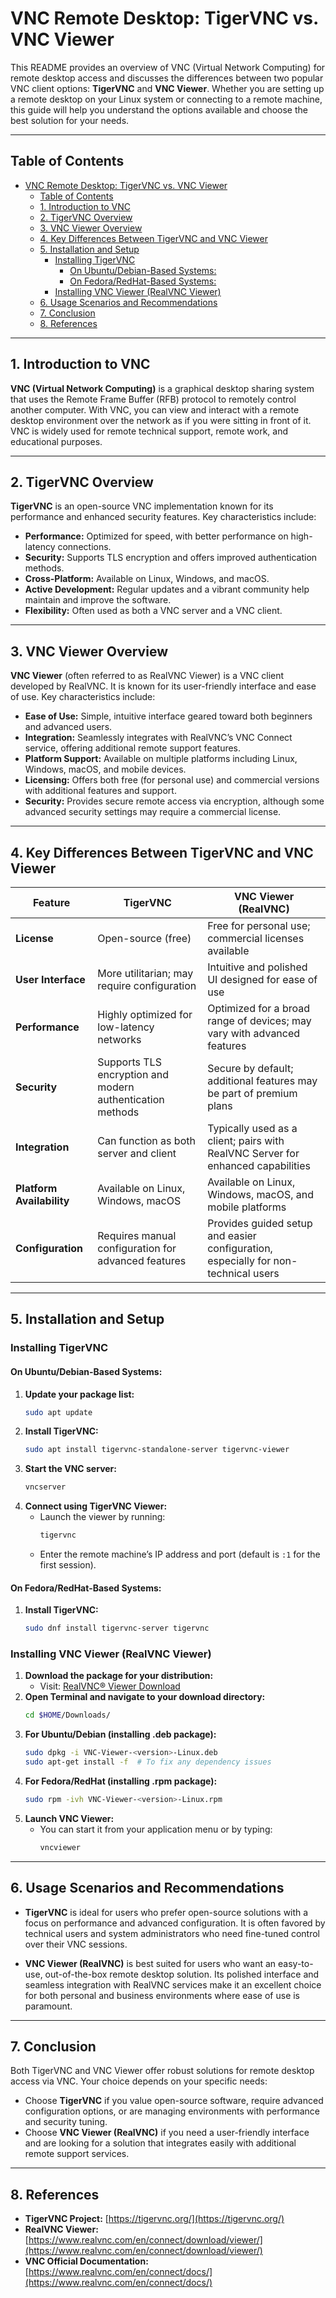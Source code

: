 # VNC Remote Desktop: TigerVNC vs. VNC Viewer

This README provides an overview of VNC (Virtual Network Computing) for remote desktop access and discusses the differences between two popular VNC client options: **TigerVNC** and **VNC Viewer**. Whether you are setting up a remote desktop on your Linux system or connecting to a remote machine, this guide will help you understand the options available and choose the best solution for your needs.

---

## Table of Contents

- [VNC Remote Desktop: TigerVNC vs. VNC Viewer](#vnc-remote-desktop-tigervnc-vs-vnc-viewer)
  - [Table of Contents](#table-of-contents)
  - [1. Introduction to VNC](#1-introduction-to-vnc)
  - [2. TigerVNC Overview](#2-tigervnc-overview)
  - [3. VNC Viewer Overview](#3-vnc-viewer-overview)
  - [4. Key Differences Between TigerVNC and VNC Viewer](#4-key-differences-between-tigervnc-and-vnc-viewer)
  - [5. Installation and Setup](#5-installation-and-setup)
    - [Installing TigerVNC](#installing-tigervnc)
      - [On Ubuntu/Debian-Based Systems:](#on-ubuntudebian-based-systems)
      - [On Fedora/RedHat-Based Systems:](#on-fedoraredhat-based-systems)
    - [Installing VNC Viewer (RealVNC Viewer)](#installing-vnc-viewer-realvnc-viewer)
  - [6. Usage Scenarios and Recommendations](#6-usage-scenarios-and-recommendations)
  - [7. Conclusion](#7-conclusion)
  - [8. References](#8-references)

---

## 1. Introduction to VNC

**VNC (Virtual Network Computing)** is a graphical desktop sharing system that uses the Remote Frame Buffer (RFB) protocol to remotely control another computer. With VNC, you can view and interact with a remote desktop environment over the network as if you were sitting in front of it. VNC is widely used for remote technical support, remote work, and educational purposes.

---

## 2. TigerVNC Overview

**TigerVNC** is an open-source VNC implementation known for its performance and enhanced security features. Key characteristics include:

- **Performance:** Optimized for speed, with better performance on high-latency connections.
- **Security:** Supports TLS encryption and offers improved authentication methods.
- **Cross-Platform:** Available on Linux, Windows, and macOS.
- **Active Development:** Regular updates and a vibrant community help maintain and improve the software.
- **Flexibility:** Often used as both a VNC server and a VNC client.

---

## 3. VNC Viewer Overview

**VNC Viewer** (often referred to as RealVNC Viewer) is a VNC client developed by RealVNC. It is known for its user-friendly interface and ease of use. Key characteristics include:

- **Ease of Use:** Simple, intuitive interface geared toward both beginners and advanced users.
- **Integration:** Seamlessly integrates with RealVNC’s VNC Connect service, offering additional remote support features.
- **Platform Support:** Available on multiple platforms including Linux, Windows, macOS, and mobile devices.
- **Licensing:** Offers both free (for personal use) and commercial versions with additional features and support.
- **Security:** Provides secure remote access via encryption, although some advanced security settings may require a commercial license.

---

## 4. Key Differences Between TigerVNC and VNC Viewer

| Feature                   | TigerVNC                                                  | VNC Viewer (RealVNC)                                                               |
| ------------------------- | --------------------------------------------------------- | ---------------------------------------------------------------------------------- |
| **License**               | Open-source (free)                                        | Free for personal use; commercial licenses available                               |
| **User Interface**        | More utilitarian; may require configuration               | Intuitive and polished UI designed for ease of use                                 |
| **Performance**           | Highly optimized for low-latency networks                 | Optimized for a broad range of devices; may vary with advanced features            |
| **Security**              | Supports TLS encryption and modern authentication methods | Secure by default; additional features may be part of premium plans                |
| **Integration**           | Can function as both server and client                    | Typically used as a client; pairs with RealVNC Server for enhanced capabilities    |
| **Platform Availability** | Available on Linux, Windows, macOS                        | Available on Linux, Windows, macOS, and mobile platforms                           |
| **Configuration**         | Requires manual configuration for advanced features       | Provides guided setup and easier configuration, especially for non-technical users |

---

## 5. Installation and Setup

### Installing TigerVNC

#### On Ubuntu/Debian-Based Systems:

1. **Update your package list:**
   ```bash
   sudo apt update
   ```
2. **Install TigerVNC:**
   ```bash
   sudo apt install tigervnc-standalone-server tigervnc-viewer
   ```
3. **Start the VNC server:**
   ```bash
   vncserver
   ```
4. **Connect using TigerVNC Viewer:**
   - Launch the viewer by running:
     ```bash
     tigervnc
     ```
   - Enter the remote machine’s IP address and port (default is `:1` for the first session).

#### On Fedora/RedHat-Based Systems:

1. **Install TigerVNC:**
   ```bash
   sudo dnf install tigervnc-server tigervnc
   ```

### Installing VNC Viewer (RealVNC Viewer)

1. **Download the package for your distribution:**
   - Visit: [RealVNC® Viewer Download](https://www.realvnc.com/en/connect/download/viewer/linux/)
2. **Open Terminal and navigate to your download directory:**
   ```bash
   cd $HOME/Downloads/
   ```
3. **For Ubuntu/Debian (installing .deb package):**
   ```bash
   sudo dpkg -i VNC-Viewer-<version>-Linux.deb
   sudo apt-get install -f  # To fix any dependency issues
   ```
4. **For Fedora/RedHat (installing .rpm package):**
   ```bash
   sudo rpm -ivh VNC-Viewer-<version>-Linux.rpm
   ```
5. **Launch VNC Viewer:**
   - You can start it from your application menu or by typing:
     ```bash
     vncviewer
     ```

---

## 6. Usage Scenarios and Recommendations

- **TigerVNC** is ideal for users who prefer open-source solutions with a focus on performance and advanced configuration. It is often favored by technical users and system administrators who need fine-tuned control over their VNC sessions.

- **VNC Viewer (RealVNC)** is best suited for users who want an easy-to-use, out-of-the-box remote desktop solution. Its polished interface and seamless integration with RealVNC services make it an excellent choice for both personal and business environments where ease of use is paramount.

---

## 7. Conclusion

Both TigerVNC and VNC Viewer offer robust solutions for remote desktop access via VNC. Your choice depends on your specific needs:

- Choose **TigerVNC** if you value open-source software, require advanced configuration options, or are managing environments with performance and security tuning.
- Choose **VNC Viewer (RealVNC)** if you need a user-friendly interface and are looking for a solution that integrates easily with additional remote support services.

---

## 8. References

- **TigerVNC Project:** [https://tigervnc.org/](https://tigervnc.org/)
- **RealVNC Viewer:** [https://www.realvnc.com/en/connect/download/viewer/](https://www.realvnc.com/en/connect/download/viewer/)
- **VNC Official Documentation:** [https://www.realvnc.com/en/connect/docs/](https://www.realvnc.com/en/connect/docs/)
